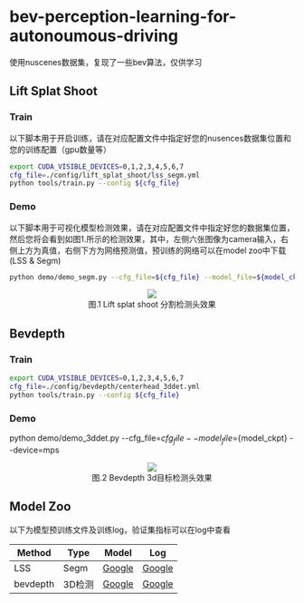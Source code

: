 # bev-perception-learning-for-autonoumous-driving
使用nuscenes数据集，复现了一些bev算法，仅供学习

## Lift Splat Shoot
### Train
以下脚本用于开启训练，请在对应配置文件中指定好您的nusences数据集位置和您的训练配置（gpu数量等）
```bash
export CUDA_VISIBLE_DEVICES=0,1,2,3,4,5,6,7
cfg_file=./config/lift_splat_shoot/lss_segm.yml
python tools/train.py --config ${cfg_file}
```

### Demo
以下脚本用于可视化模型检测效果，请在对应配置文件中指定好您的数据集位置，然后您将会看到如图1.所示的检测效果，其中，左侧六张图像为camera输入，右侧上方为真值，右侧下方为网络预测值，预训练的网络可以在model zoo中下载 (LSS & Segm)
```bash
python demo/demo_segm.py --cfg_file=${cfg_file} --model_file=${model_ckpt} --device=mps
```
<div align=center><img src="docs/figs/lss_segm_nuscenes_mini.gif"></div>
<div align="center">图.1 Lift splat shoot 分割检测头效果</div>

## Bevdepth
### Train
```bash
export CUDA_VISIBLE_DEVICES=0,1,2,3,4,5,6,7
cfg_file=./config/bevdepth/centerhead_3ddet.yml
python tools/train.py --config ${cfg_file}
```

### Demo
python demo/demo_3ddet.py --cfg_file=${cfg_file} --model_file=${model_ckpt} --device=mps
<div align=center><img src="docs/figs/bevdepth_3d.gif"></div>
<div align="center">图.2 Bevdepth 3d目标检测头效果</div>

## Model Zoo
以下为模型预训练文件及训练log，验证集指标可以在log中查看

| Method | Type | Model | Log |
|--------|---------------|------| ----|
|  LSS | Segm  | [Google](https://drive.google.com/file/d/1eOdib9VxuRg33AaQBIIN4PE65fN7gmZS/view?usp=share_link) | [Google](https://drive.google.com/file/d/17_PxiWg43fv_dQl8_zt4TkmYdEsQ4WPq/view?usp=share_link)|
| bevdepth     | 3D检测 | [Google](https://drive.google.com/file/d/1Me7rh4a-BMhNIM3urq3PKIL2m_w0kolv/view?usp=share_link) | [Google](https://drive.google.com/file/d/1StPE5SAeP-62qTu2oV-XGRiiorxr1NWi/view?usp=share_link) |